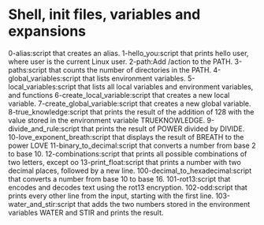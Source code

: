 # Shell, init files, variables and expansions
0-alias:script that creates an alias.
1-hello_you:script that prints hello user, where user is the current Linux user.
2-path:Add /action to the PATH.
3-paths:script that counts the number of directories in the PATH.
4-global_variables:script that lists environment variables.
5-local_variables:script that lists all local variables and environment variables, and functions
6-create_local_variable:script that creates a new local variable.
7-create_global_variable:script that creates a new global variable.
8-true_knowledge:script that prints the result of the addition of 128 with the value stored in the environment variable TRUEKNOWLEDGE.
9-divide_and_rule:script that prints the result of POWER divided by DIVIDE.
10-love_exponent_breath:script that displays the result of BREATH to the power LOVE
11-binary_to_decimal:script that converts a number from base 2 to base 10.
12-combinations:script that prints all possible combinations of two letters, except oo
13-print_float:script that prints a number with two decimal places, followed by a new line.
100-decimal_to_hexadecimal:script that converts a number from base 10 to base 16.
101-rot13:script that encodes and decodes text using the rot13 encryption.
102-odd:script that prints every other line from the input, starting with the first line.
103-water_and_stir:script that adds the two numbers stored in the environment variables WATER and STIR and prints the result.
